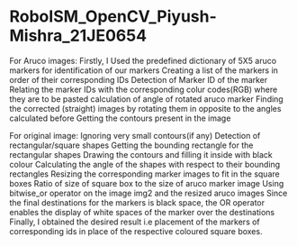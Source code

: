 # RoboISM_OpenCV_Piyush-Mishra_21JE0654

For Aruco images:
Firstly, I Used the predefined dictionary of 5X5 aruco markers for identification of our markers
Creating a list of the markers in order of their corresponding IDs 
Detection of Marker ID of the marker
Relating the marker IDs with the corresponding colur codes(RGB) where they are to be pasted
calculation of angle of rotated aruco marker
Finding the corrected (straight) images by rotating them in opposite to the angles calculated before
Getting the contours present in the image

For original image:
 Ignoring very small contours(if any) 
 Detection of rectangular/square shapes
 Getting the bounding rectangle for the rectangular shapes
 Drawing the contours and filling it inside with black colour
 Calculating the angle of the shapes with respect to their bounding rectangles 
 Resizing the corresponding marker images to fit in the square boxes Ratio of size of square box to the size of aruco marker image
 Using bitwise_or operator on the image img2 and the resized aruco images
 Since the final destinations for the markers is black space, the OR operator enables the display of white spaces of the marker over the destinations
 Finally, I obtained the desired result i.e placement of the markers of corresponding ids in place of the respective coloured square boxes.

